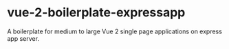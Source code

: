 # vue-2-boilerplate-expressapp
A boilerplate for medium to large Vue 2 single page applications on express app server.
